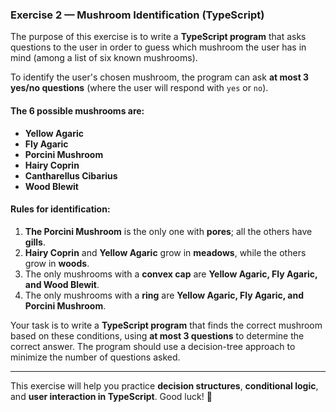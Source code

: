 

### **Exercise 2 — Mushroom Identification (TypeScript)**  

The purpose of this exercise is to write a **TypeScript program** that asks questions to the user in order to guess which mushroom the user has in mind (among a list of six known mushrooms).  

To identify the user's chosen mushroom, the program can ask **at most 3 yes/no questions** (where the user will respond with `yes` or `no`).  

#### **The 6 possible mushrooms are:**  
- **Yellow Agaric**  
- **Fly Agaric**  
- **Porcini Mushroom**  
- **Hairy Coprin**  
- **Cantharellus Cibarius**  
- **Wood Blewit**  

#### **Rules for identification:**  
1. **The Porcini Mushroom** is the only one with **pores**; all the others have **gills**.  
2. **Hairy Coprin** and **Yellow Agaric** grow in **meadows**, while the others grow in **woods**.  
3. The only mushrooms with a **convex cap** are **Yellow Agaric, Fly Agaric, and Wood Blewit**.  
4. The only mushrooms with a **ring** are **Yellow Agaric, Fly Agaric, and Porcini Mushroom**.  

Your task is to write a **TypeScript program** that finds the correct mushroom based on these conditions, using **at most 3 questions** to determine the correct answer. The program should use a decision-tree approach to minimize the number of questions asked.  

---  

This exercise will help you practice **decision structures**, **conditional logic**, and **user interaction in TypeScript**. Good luck! 🚀
